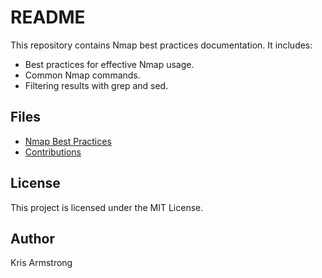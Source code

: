 # README

This repository contains Nmap best practices documentation. It includes:
- Best practices for effective Nmap usage.
- Common Nmap commands.
- Filtering results with grep and sed.

## Files
- [Nmap Best Practices](Nmap_Best_Practices.md)
- [Contributions](CONTRIBUTIONS.md)

## License
This project is licensed under the MIT License.

## Author
Kris Armstrong
